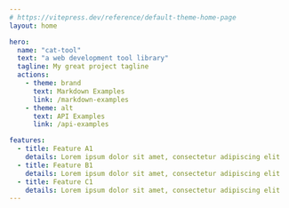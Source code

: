 ```yaml
---
# https://vitepress.dev/reference/default-theme-home-page
layout: home

hero:
  name: "cat-tool"
  text: "a web development tool library"
  tagline: My great project tagline
  actions:
    - theme: brand
      text: Markdown Examples
      link: /markdown-examples
    - theme: alt
      text: API Examples
      link: /api-examples

features:
  - title: Feature A1
    details: Lorem ipsum dolor sit amet, consectetur adipiscing elit
  - title: Feature B1
    details: Lorem ipsum dolor sit amet, consectetur adipiscing elit
  - title: Feature C1
    details: Lorem ipsum dolor sit amet, consectetur adipiscing elit
---
```


